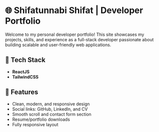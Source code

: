 # 🌐 Shifatunnabi Shifat | Developer Portfolio

Welcome to my personal developer portfolio! This site showcases my projects, skills, and experience as a full-stack developer passionate about building scalable and user-friendly web applications.


## 🚀 Tech Stack

- **ReactJS**
- **TailwindCSS**

## 📂 Features

- Clean, modern, and responsive design
- Social links: GitHub, LinkedIn, and CV
- Smooth scroll and contact form section
- Resume/portfolio downloads
- Fully responsive layout 
